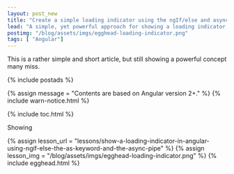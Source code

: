 ```yaml
---
layout: post_new
title: "Create a simple loading indicator using the ngIf/else and async pipe in Angular"
lead: "A simple, yet powerful approach for showing a loading indicator to the user while waiting for an Observable to be resolved"
postimg: "/blog/assets/imgs/egghead-loading-indicator.png"
tags: [ "Angular"]
---
```


<div class="article-intro">
    This is a rather simple and short article, but still showing a powerful concept many miss.
</div>

{% include postads %}

{% assign message = "Contents are based on Angular version 2+." %}
{% include warn-notice.html %}

{% include toc.html %}

Showing

{% assign lesson_url = "lessons/show-a-loading-indicator-in-angular-using-ngif-else-the-as-keyword-and-the-async-pipe" %}
{% assign lesson_img = "/blog/assets/imgs/egghead-loading-indicator.png" %}
{% include egghead.html %}